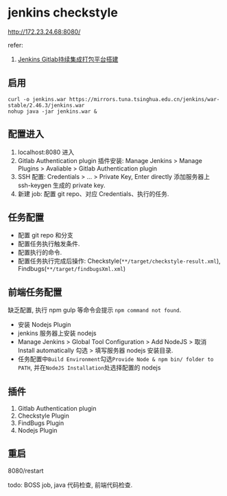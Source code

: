 # jenkins checkstyle

http://172.23.24.68:8080/

refer:
1. [Jenkins Gitlab持续集成打包平台搭建](http://skyseraph.com/2016/07/18/Tools/Jenkins%20Gitlab%E6%8C%81%E7%BB%AD%E9%9B%86%E6%88%90%E6%89%93%E5%8C%85%E5%B9%B3%E5%8F%B0%E6%90%AD%E5%BB%BA/)

## 启用

```
curl -o jenkins.war https://mirrors.tuna.tsinghua.edu.cn/jenkins/war-stable/2.46.3/jenkins.war
nohup java -jar jenkins.war &
```

## 配置进入

1. localhost:8080 进入
2. Gitlab Authentication plugin 插件安装: Manage Jenkins > Manage Plugins > Avaliable > Gitlab Authentication plugin 
3. SSH 配置: Credentials > ... > Private Key, Enter directly 添加服务器上 ssh-keygen 生成的 private key.
4. 新建 job: 配置 git repo、对应 Credentials、执行的任务.

## 任务配置

- 配置 git repo 和分支
- 配置任务执行触发条件.
- 配置执行的命令.
- 配置任务执行完成后操作: Checkstyle(`**/target/checkstyle-result.xml`), Findbugs(`**/target/findbugsXml.xml`)

## 前端任务配置

缺乏配置, 执行 npm gulp 等命令会提示 `npm command not found`.

- 安装 Nodejs Plugin
- jenkins 服务器上安装 nodejs
- Manage Jenkins > Global Tool Configuration > Add NodeJS > 取消 Install automatically 勾选 > 填写服务器 nodejs 安装目录.
- 任务配置中`Build Environment`勾选`Provide Node & npm bin/ folder to PATH`, 并在`NodeJS Installation`处选择配置的 nodejs

## 插件

1. Gitlab Authentication plugin
2. Checkstyle Plugin
3. FindBugs Plugin
4. Nodejs Plugin

## 重启

8080/restart

todo:
BOSS job, java 代码检查, 前端代码检查.

